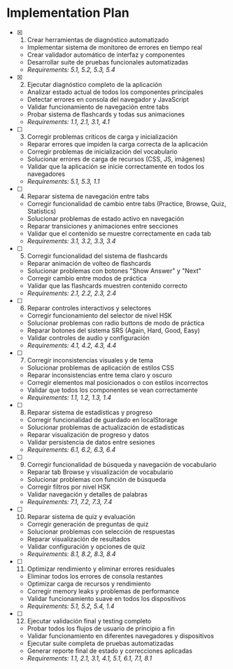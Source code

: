 # Implementation Plan

- [x] 1. Crear herramientas de diagnóstico automatizado
  - Implementar sistema de monitoreo de errores en tiempo real
  - Crear validador automático de interfaz y componentes
  - Desarrollar suite de pruebas funcionales automatizadas
  - _Requirements: 5.1, 5.2, 5.3, 5.4_

- [x] 2. Ejecutar diagnóstico completo de la aplicación
  - Analizar estado actual de todos los componentes principales
  - Detectar errores en consola del navegador y JavaScript
  - Validar funcionamiento de navegación entre tabs
  - Probar sistema de flashcards y todas sus animaciones
  - _Requirements: 1.1, 2.1, 3.1, 4.1_

- [ ] 3. Corregir problemas críticos de carga y inicialización
  - Reparar errores que impiden la carga correcta de la aplicación
  - Corregir problemas de inicialización del vocabulario
  - Solucionar errores de carga de recursos (CSS, JS, imágenes)
  - Validar que la aplicación se inicie correctamente en todos los navegadores
  - _Requirements: 5.1, 5.3, 1.1_

- [ ] 4. Reparar sistema de navegación entre tabs
  - Corregir funcionalidad de cambio entre tabs (Practice, Browse, Quiz, Statistics)
  - Solucionar problemas de estado activo en navegación
  - Reparar transiciones y animaciones entre secciones
  - Validar que el contenido se muestre correctamente en cada tab
  - _Requirements: 3.1, 3.2, 3.3, 3.4_

- [ ] 5. Corregir funcionalidad del sistema de flashcards
  - Reparar animación de volteo de flashcards
  - Solucionar problemas con botones "Show Answer" y "Next"
  - Corregir cambio entre modos de práctica
  - Validar que las flashcards muestren contenido correcto
  - _Requirements: 2.1, 2.2, 2.3, 2.4_

- [ ] 6. Reparar controles interactivos y selectores
  - Corregir funcionamiento del selector de nivel HSK
  - Solucionar problemas con radio buttons de modo de práctica
  - Reparar botones del sistema SRS (Again, Hard, Good, Easy)
  - Validar controles de audio y configuración
  - _Requirements: 4.1, 4.2, 4.3, 4.4_

- [ ] 7. Corregir inconsistencias visuales y de tema
  - Solucionar problemas de aplicación de estilos CSS
  - Reparar inconsistencias entre tema claro y oscuro
  - Corregir elementos mal posicionados o con estilos incorrectos
  - Validar que todos los componentes se vean correctamente
  - _Requirements: 1.1, 1.2, 1.3, 1.4_

- [ ] 8. Reparar sistema de estadísticas y progreso
  - Corregir funcionalidad de guardado en localStorage
  - Solucionar problemas de actualización de estadísticas
  - Reparar visualización de progreso y datos
  - Validar persistencia de datos entre sesiones
  - _Requirements: 6.1, 6.2, 6.3, 6.4_

- [ ] 9. Corregir funcionalidad de búsqueda y navegación de vocabulario
  - Reparar tab Browse y visualización de vocabulario
  - Solucionar problemas con función de búsqueda
  - Corregir filtros por nivel HSK
  - Validar navegación y detalles de palabras
  - _Requirements: 7.1, 7.2, 7.3, 7.4_

- [ ] 10. Reparar sistema de quiz y evaluación
  - Corregir generación de preguntas de quiz
  - Solucionar problemas con selección de respuestas
  - Reparar visualización de resultados
  - Validar configuración y opciones de quiz
  - _Requirements: 8.1, 8.2, 8.3, 8.4_

- [ ] 11. Optimizar rendimiento y eliminar errores residuales
  - Eliminar todos los errores de consola restantes
  - Optimizar carga de recursos y rendimiento
  - Corregir memory leaks y problemas de performance
  - Validar funcionamiento suave en todos los dispositivos
  - _Requirements: 5.1, 5.2, 5.4, 1.4_

- [ ] 12. Ejecutar validación final y testing completo
  - Probar todos los flujos de usuario de principio a fin
  - Validar funcionamiento en diferentes navegadores y dispositivos
  - Ejecutar suite completa de pruebas automatizadas
  - Generar reporte final de estado y correcciones aplicadas
  - _Requirements: 1.1, 2.1, 3.1, 4.1, 5.1, 6.1, 7.1, 8.1_